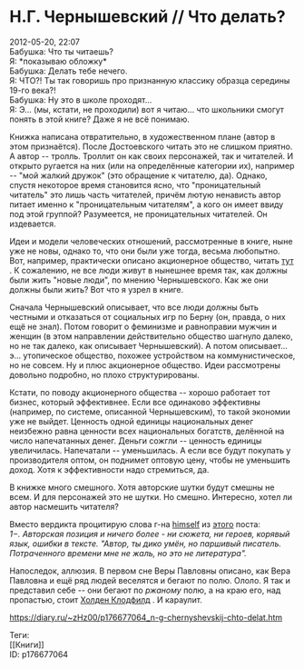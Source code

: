 Н.Г. Чернышевский // Что делать?
=================================

   
 2012-05-20, 22:07   
  Бабушка: Что ты читаешь?   
 Я:   \*показываю обложку\*     
 Бабушка: Делать тебе нечего.   
 Я: ЧТО?! Ты так говоришь про признанную классику образца середины 19-го века?!   
 Бабушка: Ну это в школе проходят...   
 Я: Э... (мы, кстати, не проходили) вот я читаю... что школьники смогут понять в этой книге? Даже я не всё понимаю.   
   
 Книжка написана отвратительно, в художественном плане (автор в этом признаётся). После Достоевского читать это не слишком приятно. А автор -- тролль. Троллит он как своих персонажей, так и читателей. И открыто ругается на них (или на определённые категории их), например -- "мой жалкий дружок" (это обращение к читателю, да). Однако, спустя некоторое время становится ясно, что "проницательный читатель" это лишь часть читателей, причём лютую ненависть автор питает именно к "проницательным читателям", а кого он имеет ввиду под этой группой? Разумеется, не проницательных читателей. Он издевается.   
   
 Идеи и модели человеческих отношений, рассмотренные в книге, ныне уже не новы, однако то, что они были уже тогда, весьма любопытно. Вот, например, практически описано акционерное общество, читать  [тут](http://zhz01.diary.ru/p176679964.htm)  . К сожалению, не все люди живут в нынешнее время так, как должны были жить "новые люди", по мнению Чернышевского. Как же они должны были жить? Вот что я узрел в книге.   
   
 Сначала Чернышевский описывает, что все люди должны быть честными и отказаться от социальных игр по Берну (он, правда, о них ещё не знал). Потом говорит о феминизме и равноправии мужчин и женщин (в этом направлении действительно общество шагнуло далеко, но не так далеко, как описывает Чернышевский). А потом описывает... э... утопическое общество, похожее устройством на коммунистическое, но не совсем. Ну и плюс акционерное общество. Идеи рассмотрены довольно подробно, но плохо структурированы.   
   
 Кстати, по поводу акционерного общества -- хорошо работает тот бизнес, который эффективнее. Если все одинаково эффективны (например, по системе, описанной Чернышевским), то такой экономии уже не выйдет. Ценность одной единицы национальных денег неизбежно равна ценности всех национальных богатств, делённой на число напечатанных денег. Деньги сожгли -- ценность единицы увеличилась. Напечатали -- уменьшилась. А если все будут покупать у производителя оптом, он поднимет оптовую цену, чтобы не уменьшить доход. Хотя к эффективности надо стремиться, да.   
   
 В книжке много смешного. Хотя авторские шутки будут смешны не всем. И для персонажей это не шутки. Но смешно. Интересно, хотел ли автор насмешить читателя?   
   
 Вместо вердикта процитирую слова г-на  [himself](http://himself.diary.ru "void")  из  [этого](http://himself.diary.ru/p176551298.htm)  поста:   
  *1−. Авторская позиция и ничего более - ни сюжета, ни героев, корявый язык, ошибки в тексте. "Автор, ты дико умён, но паршивый писатель. Потраченного времени мне не жаль, но это не литература".*    
   
 Напоследок, аллюзия. В первом сне Веры Павловны описано, как Вера Павловна и ещё ряд людей веселятся и бегают по полю. Ололо. Я так и представил себе -- они бегают по  *ржаному*  полю, а на краю его, над пропастью, стоит  [Холден Клодфилд](J.%20D.%20Salinger%20%20The%20Catcher%20in%20the%20Rye)  . И караулит.   
    
 <https://diary.ru/~zHz00/p176677064_n-g-chernyshevskij-chto-delat.htm>   
   
 Теги:   
 [[Книги]]   
 ID: p176677064